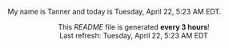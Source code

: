 My name is Tanner and today is Tuesday, April 22, 5:23 AM EDT.

<p align="center">This <i>README</i> file is generated <b>every 3 hours</b>!</br>Last refresh: Tuesday, April 22, 5:23 AM EDT<br /></p>
